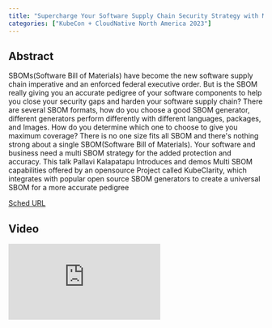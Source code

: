```yaml
---
title: "Supercharge Your Software Supply Chain Security Strategy with Multi-SBOM Integration - Pallavi Kalapatapu, Cisco"
categories: ["KubeCon + CloudNative North America 2023"]
---
```


## Abstract

SBOMs(Software Bill of Materials) have become the new software supply chain imperative and an enforced federal executive order. But is the SBOM really giving you an accurate pedigree of your software components to help you close your security gaps and harden your software supply chain? There are several SBOM formats, how do you choose a good SBOM generator, different generators perform differently with different languages, packages, and Images. How do you determine which one to choose to give you maximum coverage? There is no one size fits all SBOM and there's nothing strong about a single SBOM(Software Bill of Materials). Your software and business need a multi SBOM strategy for the added protection and accuracy. This talk Pallavi Kalapatapu Introduces and demos Multi SBOM capabilities offered by an opensource Project called KubeClarity, which integrates with popular open source SBOM generators to create a universal SBOM for a more accurate pedigree

[Sched URL](https://kccncna2023.sched.com/event/ca535852e731ad566a5636205fe5d3ae)

## Video

<iframe src="https://www.youtube.com/embed/2rlXb-r0Y0A" frameborder="0" allow="accelerometer; autoplay; encrypted-media; gyroscope; picture-in-picture" allowfullscreen></iframe>
